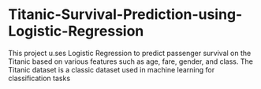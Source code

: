# Titanic-Survival-Prediction-using-Logistic-Regression
This project u.ses Logistic Regression to predict passenger survival on the Titanic based on various features such as age, fare, gender, and class. The Titanic dataset is a classic dataset used in machine learning for classification tasks
